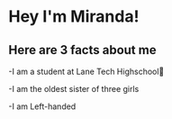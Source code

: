 # Hey I'm Miranda!
##  Here are 3 facts about me
-I am a student at Lane Tech Highschool🏫

-I am the oldest sister of three girls 

-I am Left-handed


